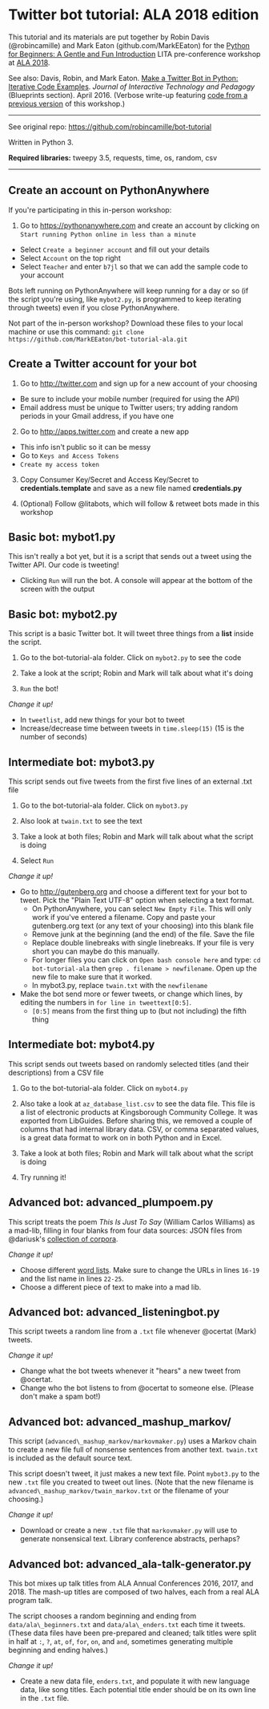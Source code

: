 # Twitter bot tutorial: ALA 2018 edition

This tutorial and its materials are put together by Robin Davis (@robincamille) and Mark Eaton (github.com/MarkEEaton) for the [Python for Beginners: A Gentle and Fun Introduction](https://www.eventscribe.com/2018/ALA-Annual/fsPopup.asp?Mode=presInfo&PresentationID=379935) LITA pre-conference workshop at [ALA 2018](https://2018.alaannual.org/). 

See also: Davis, Robin, and Mark Eaton. [Make a Twitter Bot in Python: Iterative Code Examples](http://jitp.commons.gc.cuny.edu/make-a-twitter-bot-in-python-iterative-code-examples/). *Journal of Interactive Technology and Pedagogy* (Blueprints section).  April 2016. (Verbose write-up featuring [code from a previous version](https://github.com/robincamille/bot-tutorial) of this workshop.)

---

See original repo: https://github.com/robincamille/bot-tutorial

Written in Python 3.

**Required libraries:** tweepy 3.5, requests, time, os, random, csv

---

## Create an account on PythonAnywhere

If you're participating in this in-person workshop:

1. Go to https://pythonanywhere.com and create an account by clicking on `Start running Python online in less than a minute`
 - Select `Create a beginner account` and fill out your details
 - Select `Account` on the top right
 - Select `Teacher` and enter `b7jl` so that we can add the sample code to your account

Bots left running on PythonAnywhere will keep running for a day or so (if the script you're using, like `mybot2.py`, is programmed to keep iterating through tweets) even if you close PythonAnywhere.

Not part of the in-person workshop? Download these files to your local machine or use this command: `git clone https://github.com/MarkEEaton/bot-tutorial-ala.git`

## Create a Twitter account for your bot

1. Go to http://twitter.com and sign up for a new account of your choosing
 - Be sure to include your mobile number (required for using the API) 
 - Email address must be unique to Twitter users; try adding random periods in your Gmail address, if you have one

2. Go to http://apps.twitter.com and create a new app
 - This info isn't public so it can be messy 
 - Go to `Keys and Access Tokens`
 - `Create my access token`

3. Copy Consumer Key/Secret and Access Key/Secret to **credentials.template** and save as a new file named **credentials.py**

4. (Optional) Follow @litabots, which will follow & retweet bots made in this workshop

## Basic bot: mybot1.py

This isn't really a bot yet, but it is a script that sends out a tweet using the Twitter API. Our code is tweeting!

- Clicking `Run` will run the bot. A console will appear at the bottom of the screen with the output

## Basic bot: mybot2.py

This script is a basic Twitter bot. It will tweet three things from a **list** inside the script.

1. Go to the bot-tutorial-ala folder. Click on `mybot2.py` to see the code

2. Take a look at the script; Robin and Mark will talk about what it's doing

3. `Run` the bot!

*Change it up!*
- In `tweetlist`, add new things for your bot to tweet
- Increase/decrease time between tweets in `time.sleep(15)` (15 is the number of seconds) 

## Intermediate bot: mybot3.py

This script sends out five tweets from the first five lines of an external .txt file

1. Go to the bot-tutorial-ala folder. Click on `mybot3.py`

2. Also look at `twain.txt` to see the text

3. Take a look at both files; Robin and Mark will talk about what the script is doing

4. Select `Run`

*Change it up!*
 - Go to http://gutenberg.org and choose a different text for your bot to tweet. Pick the "Plain Text UTF-8" option when selecting a text format.
   - On PythonAnywhere, you can select `New Empty File`. This will only work if you've entered a filename. Copy and paste your gutenberg.org text (or any text of your choosing) into this blank file
   - Remove junk at the beginning (and the end) of the file. Save the file
   - Replace double linebreaks with single linebreaks. If your file is very short you can maybe do this manually.
   - For longer files you can click on `Open bash console here` and type: `cd bot-tutorial-ala` then `grep . filename > newfilename`. Open up the new file to make sure that it worked.
   - In mybot3.py, replace `twain.txt` with the `newfilename` 
 - Make the bot send more or fewer tweets, or change which lines, by editing the numbers in `for line in tweettext[0:5]`. 
   - `[0:5]` means from the first thing up to (but not including) the fifth thing

## Intermediate bot: mybot4.py

This script sends out tweets based on randomly selected titles (and their descriptions) from a CSV file

1. Go to the bot-tutorial-ala folder. Click on `mybot4.py`

2. Also take a look at `az_database_list.csv` to see the data file. This file is a list of electronic products at Kingsborough Community College. It was exported from LibGuides. Before sharing this, we removed a couple of columns that had internal library data. CSV, or comma separated values, is a great data format to work on in both Python and in Excel. 
 
3. Take a look at both files; Robin and Mark will talk about what the script is doing

4. Try running it!

## Advanced bot: advanced_plumpoem.py

This script treats the poem *This Is Just To Say* (William Carlos Williams) as a mad-lib, filling in four blanks from four data sources: JSON files from @dariusk's [collection of corpora](https://github.com/dariusk/corpora). 

*Change it up!*
- Choose different [word lists](https://github.com/dariusk/corpora). Make sure to change the URLs in lines ``16-19`` and the list name in lines ``22-25``.
- Choose a different piece of text to make into a mad lib. 


## Advanced bot: advanced_listeningbot.py

This script tweets a random line from a `.txt` file whenever @ocertat (Mark) tweets.

*Change it up!*
- Change what the bot tweets whenever it "hears" a new tweet from @ocertat.
- Change who the bot listens to from @ocertat to someone else. (Please don't make a spam bot!)


## Advanced bot: advanced\_mashup_markov/

This script (`advanced\_mashup_markov/markovmaker.py`) uses a Markov chain to create a new file full of nonsense sentences from another text. `twain.txt` is included as the default source text.

This script doesn't tweet, it just makes a new text file. Point `mybot3.py` to the new `.txt` file you created to tweet out lines. (Note that the new filename is `advanced\_mashup_markov/twain_markov.txt` or the filename of your choosing.)

*Change it up!*
- Download or create a new `.txt` file that `markovmaker.py` will use to generate nonsensical text. Library conference abstracts, perhaps? 

## Advanced bot: advanced_ala-talk-generator.py

This bot mixes up talk titles from ALA Annual Conferences 2016, 2017, and 2018. The mash-up titles are composed of two halves, each from a real ALA program talk.

The script chooses a random beginning and ending from `data/ala\_beginners.txt` and `data/ala\_enders.txt` each time it tweets. (These data files have been pre-prepared and cleaned; talk titles were split in half at `:`, `?`, `at`, `of`, `for`, `on`, and `and`, sometimes generating multiple beginning and ending halves.) 

*Change it up!*
- Create a new data file, `enders.txt`, and populate it with new language data, like song titles. Each potential title ender should be on its own line in the `.txt` file.

